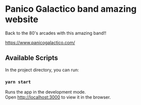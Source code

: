 # Panico Galactico band amazing website

Back to the 80's arcades with this amazing band!!

https://www.panicogalactico.com/

## Available Scripts

In the project directory, you can run:

### `yarn start`

Runs the app in the development mode.\
Open [http://localhost:3000](http://localhost:3000) to view it in the browser.


